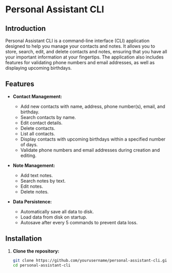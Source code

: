 # Personal Assistant CLI

## Introduction

Personal Assistant CLI is a command-line interface (CLI) application designed to help you manage your contacts and notes. It allows you to store, search, edit, and delete contacts and notes, ensuring that you have all your important information at your fingertips. The application also includes features for validating phone numbers and email addresses, as well as displaying upcoming birthdays.

## Features

- **Contact Management:**
  - Add new contacts with name, address, phone number(s), email, and birthday.
  - Search contacts by name.
  - Edit contact details.
  - Delete contacts.
  - List all contacts.
  - Display contacts with upcoming birthdays within a specified number of days.
  - Validate phone numbers and email addresses during creation and editing.

- **Note Management:**
  - Add text notes.
  - Search notes by text.
  - Edit notes.
  - Delete notes.

- **Data Persistence:**
  - Automatically save all data to disk.
  - Load data from disk on startup.
  - Autosave after every 5 commands to prevent data loss.

## Installation

1. **Clone the repository:**

   ```bash
   git clone https://github.com/yourusername/personal-assistant-cli.git
   cd personal-assistant-cli
